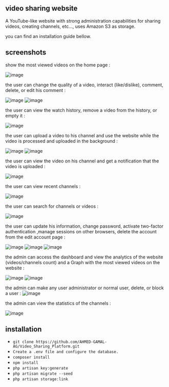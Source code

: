 ## video sharing website
A YouTube-like website with strong administration capabilities for sharing videos, creating channels, etc..., uses Amazon S3 as storage.

you can find an installation guide bellow.

## screenshots

show the most viewed videos on the home page :

![image](https://github.com/AHMED-GAMAL-AG/Video_Sharing_Platform/assets/76778937/09dd5383-42a5-48f5-902e-59712c6f1932)

the user can change the quality of a video, interact (like/dislike), comment, delete, or edit his comment :

![image](https://github.com/AHMED-GAMAL-AG/Video_Sharing_Platform/assets/76778937/0e4e3631-6694-4911-8e8a-36188dea55cf)
![image](https://github.com/AHMED-GAMAL-AG/Video_Sharing_Platform/assets/76778937/915aa07d-cfc1-422f-9015-e1880eb2eef7)

the user can view the watch history, remove a video from the history, or empty it :

![image](https://github.com/AHMED-GAMAL-AG/Video_Sharing_Platform/assets/76778937/26e5776a-b191-43d7-bfc4-7e7334b3ca44)

the user can upload a video to his channel and use the website while the video is processed and uploaded in the background :

![image](https://github.com/AHMED-GAMAL-AG/Video_Sharing_Platform/assets/76778937/d88d51d5-0b6c-4438-9093-fa4c62e3bac0)
![image](https://github.com/AHMED-GAMAL-AG/Video_Sharing_Platform/assets/76778937/c2b7a65a-ed41-4c22-8c2d-9ff26974df19)

the user can view the video on his channel and get a notification that the video is uploaded :

![image](https://github.com/AHMED-GAMAL-AG/Video_Sharing_Platform/assets/76778937/f744f69a-6b37-4dd1-8359-368aba68b222)

the user can view recent channels :

![image](https://github.com/AHMED-GAMAL-AG/Video_Sharing_Platform/assets/76778937/28548300-2de6-461f-b931-d81f8f2f8185)

the user can search for channels or videos :

![image](https://github.com/AHMED-GAMAL-AG/Video_Sharing_Platform/assets/76778937/38a57339-6f71-40e4-994b-5c9ea9afde52)

the user can update his information, change password, activate two-factor authentication ,manage sessions on other browsers, delete the account from the edit account page :

![image](https://github.com/AHMED-GAMAL-AG/Video_Sharing_Platform/assets/76778937/50e52063-8da7-49c4-91c6-02eaa331a99b)
![image](https://github.com/AHMED-GAMAL-AG/instagram_demo/assets/76778937/bebbbd92-4deb-47b7-ad1f-f7d1cfe41792)
![image](https://github.com/AHMED-GAMAL-AG/instagram_demo/assets/76778937/0a1efacf-50a4-4c82-98d8-e436af08c4e4)

the admin can access the dashboard and view the analytics of the website (videos/channels count) and a Graph with the most viewed videos on the website :

![image](https://github.com/AHMED-GAMAL-AG/Video_Sharing_Platform/assets/76778937/bb5ae55d-4def-4189-8280-0dc42047445e)
![image](https://github.com/AHMED-GAMAL-AG/Video_Sharing_Platform/assets/76778937/70e8e84d-98f8-4186-ac60-f06a544474a9)

the admin can make any user administrator or normal user, delete, or block a user :
![image](https://github.com/AHMED-GAMAL-AG/Video_Sharing_Platform/assets/76778937/cd321c55-0204-4e93-91dd-aa927a12503b)

the admin can view the statistics of the channels :

![image](https://github.com/AHMED-GAMAL-AG/Video_Sharing_Platform/assets/76778937/13cfeb5a-5e41-4ccc-95e0-35cfb1377e6b)

## installation

<ul>
<li><code>git clone https://github.com/AHMED-GAMAL-AG/Video_Sharing_Platform.git</code></li>
<li><code>Create a .env file and configure the database.</code></li>
<li><code>composer install</code></li>
<li><code>npm install</code></li>
<li><code>php artisan key:generate</code></li>
<li><code>php artisan migrate --seed</code></li>
<li><code>php artisan storage:link</code></li>
</ul>

